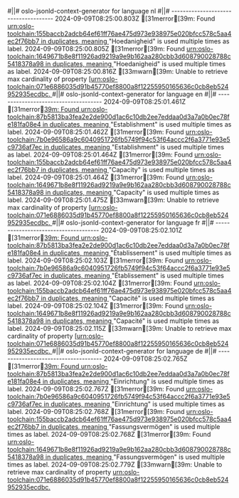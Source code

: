 #||# oslo-jsonld-context-generator for language nl
#||# -------------------------------------
2024-09-09T08:25:00.803Z [31merror[39m: Found [urn:oslo-toolchain:155baccb2adcb64ef61ff76ae475d973e938975e020bfcc578c5aa4ec2f76bb7 in duplicates, meaning ](/tmp/workspace/report4/doc/applicatieprofiel/FeitelijkeVerenigingen/kandidaatstandaard/2021-06-22/all-Feitelijke-Verenigingen-ap.jsonld#L0)"Hoedanigheid" is used multiple times as label.
2024-09-09T08:25:00.805Z [31merror[39m: Found [urn:oslo-toolchain:1649671b8e8f11926ad9219a9e9b162aa280cbb3d608790028788c5418378a98 in duplicates, meaning ](/tmp/workspace/report4/doc/applicatieprofiel/FeitelijkeVerenigingen/kandidaatstandaard/2021-06-22/all-Feitelijke-Verenigingen-ap.jsonld#L0)"Hoedanigheid" is used multiple times as label.
2024-09-09T08:25:00.816Z [33mwarn[39m: Unable to retrieve max cardinality of property [[urn:oslo-toolchain:071e6886035d91b45770ef8800a8f12255950165636c0cb8eb524952935ecdbc.
](/tmp/workspace/report4/doc/applicatieprofiel/FeitelijkeVerenigingen/kandidaatstandaard/2021-06-22/all-Feitelijke-Verenigingen-ap.jsonld#L0)#||# oslo-jsonld-context-generator for language en
#||# -------------------------------------
2024-09-09T08:25:01.461Z [31merror[39m: Found urn:oslo-toolchain:87b5813ba3fea2e2de900d1ac6c10db2ee7eddaa0d3a7a0b0ec78fe181fa08e4 in duplicates, meaning ](/tmp/workspace/report4/doc/applicatieprofiel/FeitelijkeVerenigingen/kandidaatstandaard/2021-06-22/all-Feitelijke-Verenigingen-ap.jsonld#L0)"Establishment" is used multiple times as label.
2024-09-09T08:25:01.462Z [31merror[39m: Found [urn:oslo-toolchain:7b0e96586a9c6040951726fb5749f94c53f64accc2f6a3771e93e5c9736af7ec in duplicates, meaning ](/tmp/workspace/report4/doc/applicatieprofiel/FeitelijkeVerenigingen/kandidaatstandaard/2021-06-22/all-Feitelijke-Verenigingen-ap.jsonld#L0)"Establishment" is used multiple times as label.
2024-09-09T08:25:01.464Z [31merror[39m: Found [urn:oslo-toolchain:155baccb2adcb64ef61ff76ae475d973e938975e020bfcc578c5aa4ec2f76bb7 in duplicates, meaning ](/tmp/workspace/report4/doc/applicatieprofiel/FeitelijkeVerenigingen/kandidaatstandaard/2021-06-22/all-Feitelijke-Verenigingen-ap.jsonld#L0)"Capacity" is used multiple times as label.
2024-09-09T08:25:01.464Z [31merror[39m: Found [urn:oslo-toolchain:1649671b8e8f11926ad9219a9e9b162aa280cbb3d608790028788c5418378a98 in duplicates, meaning ](/tmp/workspace/report4/doc/applicatieprofiel/FeitelijkeVerenigingen/kandidaatstandaard/2021-06-22/all-Feitelijke-Verenigingen-ap.jsonld#L0)"Capacity" is used multiple times as label.
2024-09-09T08:25:01.475Z [33mwarn[39m: Unable to retrieve max cardinality of property [[urn:oslo-toolchain:071e6886035d91b45770ef8800a8f12255950165636c0cb8eb524952935ecdbc.
](/tmp/workspace/report4/doc/applicatieprofiel/FeitelijkeVerenigingen/kandidaatstandaard/2021-06-22/all-Feitelijke-Verenigingen-ap.jsonld#L0)#||# oslo-jsonld-context-generator for language fr
#||# -------------------------------------
2024-09-09T08:25:02.101Z [31merror[39m: Found urn:oslo-toolchain:87b5813ba3fea2e2de900d1ac6c10db2ee7eddaa0d3a7a0b0ec78fe181fa08e4 in duplicates, meaning ](/tmp/workspace/report4/doc/applicatieprofiel/FeitelijkeVerenigingen/kandidaatstandaard/2021-06-22/all-Feitelijke-Verenigingen-ap.jsonld#L0)"Établissement" is used multiple times as label.
2024-09-09T08:25:02.103Z [31merror[39m: Found [urn:oslo-toolchain:7b0e96586a9c6040951726fb5749f94c53f64accc2f6a3771e93e5c9736af7ec in duplicates, meaning ](/tmp/workspace/report4/doc/applicatieprofiel/FeitelijkeVerenigingen/kandidaatstandaard/2021-06-22/all-Feitelijke-Verenigingen-ap.jsonld#L0)"Établissement" is used multiple times as label.
2024-09-09T08:25:02.104Z [31merror[39m: Found [urn:oslo-toolchain:155baccb2adcb64ef61ff76ae475d973e938975e020bfcc578c5aa4ec2f76bb7 in duplicates, meaning ](/tmp/workspace/report4/doc/applicatieprofiel/FeitelijkeVerenigingen/kandidaatstandaard/2021-06-22/all-Feitelijke-Verenigingen-ap.jsonld#L0)"Capacité" is used multiple times as label.
2024-09-09T08:25:02.104Z [31merror[39m: Found [urn:oslo-toolchain:1649671b8e8f11926ad9219a9e9b162aa280cbb3d608790028788c5418378a98 in duplicates, meaning ](/tmp/workspace/report4/doc/applicatieprofiel/FeitelijkeVerenigingen/kandidaatstandaard/2021-06-22/all-Feitelijke-Verenigingen-ap.jsonld#L0)"Capacité" is used multiple times as label.
2024-09-09T08:25:02.115Z [33mwarn[39m: Unable to retrieve max cardinality of property [[urn:oslo-toolchain:071e6886035d91b45770ef8800a8f12255950165636c0cb8eb524952935ecdbc.
](/tmp/workspace/report4/doc/applicatieprofiel/FeitelijkeVerenigingen/kandidaatstandaard/2021-06-22/all-Feitelijke-Verenigingen-ap.jsonld#L0)#||# oslo-jsonld-context-generator for language de
#||# -------------------------------------
2024-09-09T08:25:02.765Z [31merror[39m: Found urn:oslo-toolchain:87b5813ba3fea2e2de900d1ac6c10db2ee7eddaa0d3a7a0b0ec78fe181fa08e4 in duplicates, meaning ](/tmp/workspace/report4/doc/applicatieprofiel/FeitelijkeVerenigingen/kandidaatstandaard/2021-06-22/all-Feitelijke-Verenigingen-ap.jsonld#L0)"Einrichtung" is used multiple times as label.
2024-09-09T08:25:02.767Z [31merror[39m: Found [urn:oslo-toolchain:7b0e96586a9c6040951726fb5749f94c53f64accc2f6a3771e93e5c9736af7ec in duplicates, meaning ](/tmp/workspace/report4/doc/applicatieprofiel/FeitelijkeVerenigingen/kandidaatstandaard/2021-06-22/all-Feitelijke-Verenigingen-ap.jsonld#L0)"Einrichtung" is used multiple times as label.
2024-09-09T08:25:02.768Z [31merror[39m: Found [urn:oslo-toolchain:155baccb2adcb64ef61ff76ae475d973e938975e020bfcc578c5aa4ec2f76bb7 in duplicates, meaning ](/tmp/workspace/report4/doc/applicatieprofiel/FeitelijkeVerenigingen/kandidaatstandaard/2021-06-22/all-Feitelijke-Verenigingen-ap.jsonld#L0)"Fassungsvermögen" is used multiple times as label.
2024-09-09T08:25:02.768Z [31merror[39m: Found [urn:oslo-toolchain:1649671b8e8f11926ad9219a9e9b162aa280cbb3d608790028788c5418378a98 in duplicates, meaning ](/tmp/workspace/report4/doc/applicatieprofiel/FeitelijkeVerenigingen/kandidaatstandaard/2021-06-22/all-Feitelijke-Verenigingen-ap.jsonld#L0)"Fassungsvermögen" is used multiple times as label.
2024-09-09T08:25:02.779Z [33mwarn[39m: Unable to retrieve max cardinality of property [urn:oslo-toolchain:071e6886035d91b45770ef8800a8f12255950165636c0cb8eb524952935ecdbc.
](/tmp/workspace/report4/doc/applicatieprofiel/FeitelijkeVerenigingen/kandidaatstandaard/2021-06-22/all-Feitelijke-Verenigingen-ap.jsonld#L0)